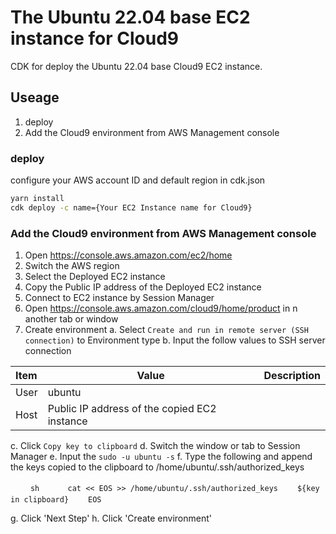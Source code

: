 # The Ubuntu 22.04 base EC2 instance for Cloud9

CDK for deploy the Ubuntu 22.04 base Cloud9 EC2 instance.

## Useage

1. deploy
2. Add the Cloud9 environment from AWS Management console

### deploy

configure your AWS account ID and default region in cdk.json

```sh
yarn install
cdk deploy -c name={Your EC2 Instance name for Cloud9}
```

### Add the Cloud9 environment from AWS Management console

1. Open <https://console.aws.amazon.com/ec2/home>
2. Switch the AWS region
3. Select the Deployed EC2 instance
4. Copy the Public IP address of the Deployed EC2 instance
5. Connect to EC2 instance by Session Manager
6. Open <https://console.aws.amazon.com/cloud9/home/product> in n another tab or window
7. Create environment
  a. Select `Create and run in remote server (SSH connection)` to Environment type
  b. Input the follow values to SSH server connection
  
  | Item | Value | Description |
  |:-----|-------|-------------|
  | User | ubuntu | |
  | Host | Public IP address of the copied EC2 instance |  |
  c. Click `Copy key to clipboard`
  d. Switch the window or tab to Session Manager
  e. Input the `sudo -u ubuntu -s`
  f. Type the following and append the keys copied to the clipboard to /home/ubuntu/.ssh/authorized_keys

　　  ```sh
　　  cat << EOS >> /home/ubuntu/.ssh/authorized_keys
  　　${key in clipboard}
  　　EOS
　　  ```

   g. Click 'Next Step'
   h. Click 'Create environment'
